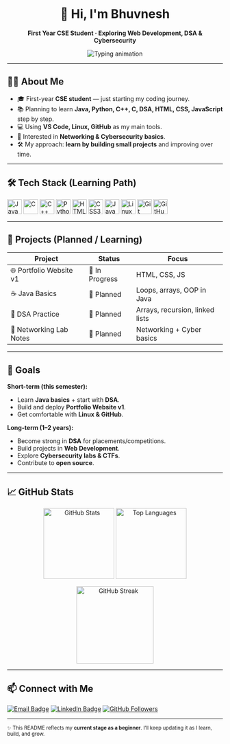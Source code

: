 <h1 align="center">👋 Hi, I'm Bhuvnesh</h1>
<p align="center">
  <b>First Year CSE Student · Exploring Web Development, DSA & Cybersecurity</b>
</p>

<p align="center">
  <img src="https://readme-typing-svg.demolab.com?font=Fira+Code&weight=500&size=20&pause=1000&center=true&vCenter=true&width=650&lines=Learning+Java+%26+DSA;Starting+with+HTML%2C+CSS+%26+JavaScript;Exploring+Networking+and+Cybersecurity;Step+by+step+building+my+skills" alt="Typing animation" />
</p>

---

## 🧑‍💻 About Me
- 🎓 First-year **CSE student** — just starting my coding journey.  
- 📚 Planning to learn **Java, Python, C++, C, DSA, HTML, CSS, JavaScript** step by step.  
- 💻 Using **VS Code, Linux, GitHub** as my main tools.  
- 🔐 Interested in **Networking & Cybersecurity basics**.  
- 🛠️ My approach: **learn by building small projects** and improving over time.  

---

## 🛠️ Tech Stack (Learning Path)
<p>
  <img src="https://cdn.jsdelivr.net/gh/devicons/devicon/icons/java/java-original.svg" height="34" alt="Java" title="Java"/>
  <img src="https://cdn.jsdelivr.net/gh/devicons/devicon/icons/c/c-original.svg" height="34" alt="C" title="C"/>
  <img src="https://cdn.jsdelivr.net/gh/devicons/devicon/icons/cplusplus/cplusplus-original.svg" height="34" alt="C++" title="C++"/>
  <img src="https://cdn.jsdelivr.net/gh/devicons/devicon/icons/python/python-original.svg" height="34" alt="Python" title="Python"/>
  <img src="https://cdn.jsdelivr.net/gh/devicons/devicon/icons/html5/html5-original.svg" height="34" alt="HTML5" title="HTML5"/>
  <img src="https://cdn.jsdelivr.net/gh/devicons/devicon/icons/css3/css3-original.svg" height="34" alt="CSS3" title="CSS3"/>
  <img src="https://cdn.jsdelivr.net/gh/devicons/devicon/icons/javascript/javascript-original.svg" height="34" alt="JavaScript" title="JavaScript"/>
  <img src="https://cdn.jsdelivr.net/gh/devicons/devicon/icons/linux/linux-original.svg" height="34" alt="Linux" title="Linux"/>
  <img src="https://cdn.jsdelivr.net/gh/devicons/devicon/icons/git/git-original.svg" height="34" alt="Git" title="Git"/>
  <img src="https://cdn.jsdelivr.net/gh/devicons/devicon/icons/github/github-original.svg" height="34" alt="GitHub" title="GitHub"/>
</p>

---

## 📂 Projects (Planned / Learning)
| Project | Status | Focus |
|---|---|---|
| 🌐 Portfolio Website v1 | 🔄 In Progress | HTML, CSS, JS |
| ☕ Java Basics | 📝 Planned | Loops, arrays, OOP in Java |
| 🧮 DSA Practice | 📝 Planned | Arrays, recursion, linked lists |
| 🔑 Networking Lab Notes | 📝 Planned | Networking + Cyber basics |

---

## 🎯 Goals
**Short-term (this semester):**  
- Learn **Java basics** + start with **DSA**.  
- Build and deploy **Portfolio Website v1**.  
- Get comfortable with **Linux & GitHub**.  

**Long-term (1–2 years):**  
- Become strong in **DSA** for placements/competitions.  
- Build projects in **Web Development**.  
- Explore **Cybersecurity labs & CTFs**.  
- Contribute to **open source**.  

---

## 📈 GitHub Stats
<p align="center">
  <img height="165" src="https://github-readme-stats.vercel.app/api?username=bhuvneshdevx&show_icons=true&rank_icon=github&hide_border=true" alt="GitHub Stats" />
  <img height="165" src="https://github-readme-stats.vercel.app/api/top-langs/?username=bhuvneshdevx&layout=compact&hide_border=true" alt="Top Languages" />
</p>
<p align="center">
  <img height="180" src="https://streak-stats.demolab.com?user=bhuvneshdevx&hide_border=true" alt="GitHub Streak" />
</p>

---

## 📫 Connect with Me
<p>
  <a href="mailto:bhuvnesh.devx@gmail.com"><img src="https://img.shields.io/badge/Email-bhuvnesh.devx%40gmail.com-red?logo=gmail&logoColor=white" alt="Email Badge" /></a>
  <a href="https://www.linkedin.com/in/bhuvnesh-z-64885b381/"><img src="https://img.shields.io/badge/LinkedIn-Bhuvnesh-blue?logo=linkedin&logoColor=white" alt="LinkedIn Badge" /></a>
  <a href="https://github.com/bhuvneshdevx"><img src="https://img.shields.io/github/followers/bhuvneshdevx?label=Follow&style=social" alt="GitHub Followers" /></a>
</p>

---

<sub>✨ This README reflects my **current stage as a beginner**. I’ll keep updating it as I learn, build, and grow.</sub>
